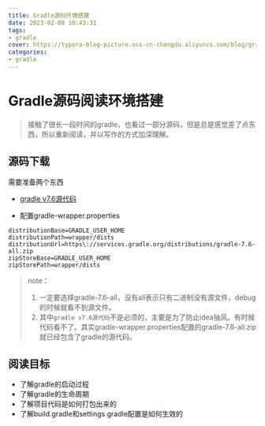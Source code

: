 ```yaml
---
title: Gradle源码环境搭建
date: 2023-02-08 10:43:31
tags: 
- gradle
cover: https://typora-blog-picture.oss-cn-chengdu.aliyuncs.com/blog/gradle-dark-green-primary.png
categories:
- gradle
---
```






# Gradle源码阅读环境搭建

> 接触了很长一段时间的gradle，也看过一部分源码，但是总是感觉差了点东西，所以重新阅读，并以写作的方式加深理解。



## 源码下载

需要准备两个东西

- [gradle v7.6源代码](https://github.com/gradle/gradle/releases/tag/v7.6.0)

- 配置gradle-wrapper.properties 

```properties
distributionBase=GRADLE_USER_HOME
distributionPath=wrapper/dists
distributionUrl=https\://services.gradle.org/distributions/gradle-7.6-all.zip
zipStoreBase=GRADLE_USER_HOME
zipStorePath=wrapper/dists
```

> note：
>
> 1. 一定要选择gradle-7.6-all，没有all表示只有二进制没有源文件，debug的时候就看不到源文件。
> 2.  其中`gradle v7.6源代码`不是必须的，主要是为了防止idea抽风。有时候代码看不了。其实gradle-wrapper.properties配置的gradle-7.6-all.zip就已经包含了gradle的源代码。



## 阅读目标



- 了解gradle的启动过程
- 了解gradle的生命周期
- 了解项目代码是如何打包出来的
- 了解build.gradle和settings.gradle配置是如何生效的
